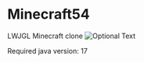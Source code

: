 # Minecraft54
LWJGL Minecraft clone
![Optional Text](../master/preview.png)

Required java version: 17
